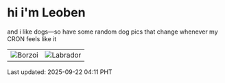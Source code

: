 # hi i'm Leoben

and i like dogs—so have some random dog pics that change whenever my CRON feels like it

|  |  |
|--------|----------|
| ![Borzoi](https://random-dog-vercel.vercel.app/api/random-borzoi?v=1758485511) | ![Labrador](https://random-dog-vercel.vercel.app/api/random-labrador?v=1758485511) |

Last updated: 2025-09-22 04:11 PHT
